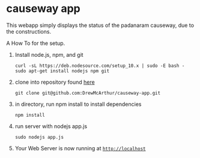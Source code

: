 causeway app
===================

This webapp simply displays the status of the padanaram causeway, due to the constructions.

A How To for the setup. 

1. Install node.js, npm, and git

    `curl -sL https://deb.nodesource.com/setup_10.x | sudo -E bash -`
    `sudo apt-get install nodejs npm git`

2. clone into repository found [here](https://www.github.com/DrewMcArthur/causeway-app)

    `git clone git@github.com:DrewMcArthur/causeway-app.git`

3. in directory, run npm install to install dependencies

    `npm install`

4. run server with nodejs app.js 

    `sudo nodejs app.js`

5. Your Web Server is now running at [`http://localhost`](http://localhost)
